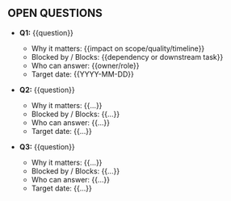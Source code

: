 ## OPEN QUESTIONS
<!-- List items that still need human decisions. Keep each question atomic. -->

- **Q1:** {{question}}
  - Why it matters: {{impact on scope/quality/timeline}}
  - Blocked by / Blocks: {{dependency or downstream task}}
  - Who can answer: {{owner/role}}
  - Target date: {{YYYY-MM-DD}}

- **Q2:** {{question}}
  - Why it matters: {{...}}
  - Blocked by / Blocks: {{...}}
  - Who can answer: {{...}}
  - Target date: {{...}}

- **Q3:** {{question}}
  - Why it matters: {{...}}
  - Blocked by / Blocks: {{...}}
  - Who can answer: {{...}}
  - Target date: {{...}}
